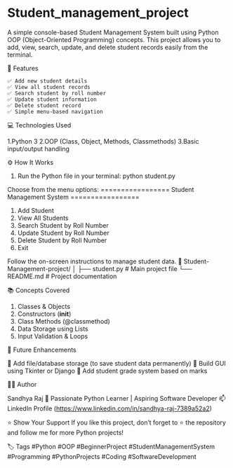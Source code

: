 # Student_management_project

A simple console-based Student Management System built using Python OOP (Object-Oriented Programming) concepts.
This project allows you to add, view, search, update, and delete student records easily from the terminal.

🧠 Features

    ✅ Add new student details
    ✅ View all student records
    ✅ Search student by roll number
    ✅ Update student information
    ✅ Delete student record
    ✅ Simple menu-based navigation

💻 Technologies Used  

1.Python 3
2.OOP (Class, Object, Methods, Classmethods)
3.Basic input/output handling

⚙️ How It Works

1. Run the Python file in your terminal:
   python student.py

 Choose from the menu options:
  ================= Student Management System =================
  1. Add Student
  2. View All Students
  3. Search Student by Roll Number
  4. Update Student by Roll Number
  5. Delete Student by Roll Number
  6. Exit

 Follow the on-screen instructions to manage student data.
📁 Student-Management-project/
│
├── student.py   # Main project file
└── README.md    # Project documentation


📚 Concepts Covered
  1. Classes & Objects
  2. Constructors (__init__)
  3. Class Methods (@classmethod)
  4. Data Storage using Lists
  5. Input Validation & Loops

🚀 Future Enhancements

🔸 Add file/database storage (to save student data permanently)
🔸 Build GUI using Tkinter or Django
🔸 Add student grade system based on marks     
 
🧑‍💻 Author

  Sandhya Raj
💼 Passionate Python Learner | Aspiring Software Developer
📫 LinkedIn Profile (https://www.linkedin.com/in/sandhya-raj-7389a52a2)
 
 ⭐ Show Your Support
    If you like this project, don’t forget to ⭐ the repository and follow me for more Python projects!

🏷️ Tags
    #Python #OOP #BeginnerProject #StudentManagementSystem #Programming #PythonProjects #Coding #SoftwareDevelopment    



